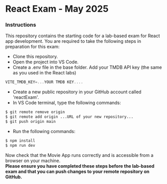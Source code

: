 # React Exam - May 2025

### Instructions

This repository contains the starting code for a lab-based exam for React app development. You are required to take the following steps in preparation for this exam:

+ Clone this repository.
+ Open the project into VS Code.
+ Create a .env file in the base folder. Add your TMDB API key (the same as you used in the React labs)
~~~ts
VITE_TMDB_KEY=...YOUR TMDB KEY....
~~~

+ Create a new public repository in your GitHub account called 'reactExam'.
+ In VS Code terminal, type the following commands:
```cmd
$ git remote remove origin
$ git remote add origin ...URL of your new repository...
$ git push origin main
```

 + Run the following commands:
```cmd
$ npm install
$ npm run dev
```

Now check that the Movie App runs correctly and is accessible from a browser on your machine.  
**Please ensure you have completed these steps before the lab-based exam and that you can push changes to your remote repository on GitHub.**